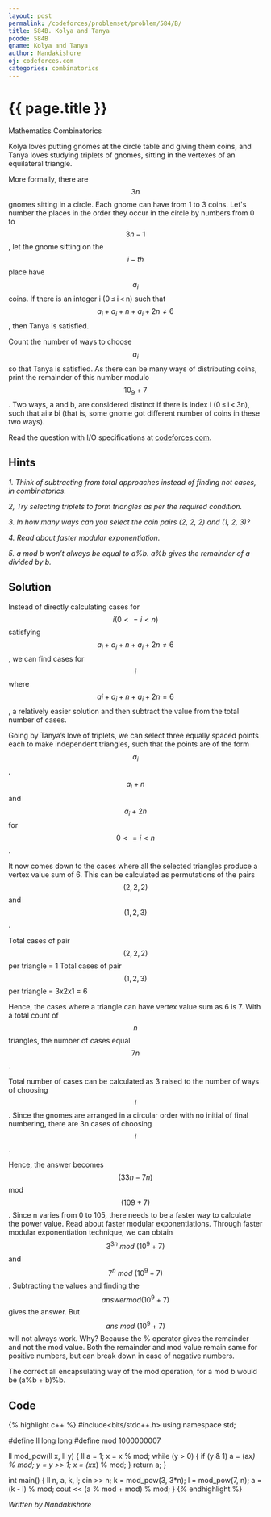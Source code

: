 ```yaml
---
layout: post
permalink: /codeforces/problemset/problem/584/B/
title: 584B. Kolya and Tanya
pcode: 584B
qname: Kolya and Tanya
author: Nandakishore
oj: codeforces.com
categories: combinatorics
---
```


{{ page.title }}
================

<span class="tag-boxed">Mathematics</span>
<span class="tag-boxed">Combinatorics</span>

Kolya loves putting gnomes at the circle table and giving them coins, and Tanya loves studying triplets of gnomes, sitting in the vertexes of an equilateral triangle.

More formally, there are $$3n$$ gnomes sitting in a circle. Each gnome can have from 1 to 3 coins. Let's number the places in the order they occur in the circle by numbers from 0 to $$3n - 1$$, let the gnome sitting on the $$i-th$$ place have $$a_{i}$$ coins. If there is an integer i (0 ≤ i < n) such that $$a_{i} + a_{i} + n + a_{i} + 2n ≠ 6$$, then Tanya is satisfied.

Count the number of ways to choose $$a_{i}$$ so that Tanya is satisfied. As there can be many ways of distributing coins, print the remainder of this number modulo $$10_{9} + 7$$. Two ways, a and b, are considered distinct if there is index i (0 ≤ i < 3n), such that ai ≠ bi (that is, some gnome got different number of coins in these two ways).

Read the question with I/O specifications at [codeforces.com](https://codeforces.com/problemset/problem/584/B/).

Hints
-----

*1. Think of subtracting from total approaches instead of finding not cases, in combinatorics.*

*2, Try selecting triplets to form triangles as per the required condition.*

*3. In how many ways can you select the coin pairs (2, 2, 2) and (1, 2, 3)?*

*4. Read about faster modular exponentiation.*

*5. a mod b won’t always be equal to a%b. a%b gives the remainder of a divided by b.*

Solution
--------

Instead of directly calculating cases for $$i (0 <= i < n)$$ satisfying $$a_{i} + a_{i} + n + a_{i} + 2n ≠ 6$$, we can find cases for $$i$$ where $$ai + a_{i} + n + a_{i} + 2n = 6$$, a relatively easier solution and then subtract the value from the total number of cases.

Going by Tanya’s love of triplets, we can select three equally spaced points each to make independent triangles, such that the points are of the form $$a_{i}$$, $$a_{i} + n$$ and $$a_{i} + 2n$$ for $$0 <= i < n$$.

It now comes down to the cases where all the selected triangles produce a vertex value sum of 6. This can be calculated as permutations of the pairs $$(2, 2, 2)$$ and $$(1, 2, 3)$$. 

Total cases of pair $$(2, 2, 2)$$ per triangle = 1
Total cases of pair $$(1, 2, 3)$$ per triangle = 3x2x1 = 6

Hence, the cases where a triangle can have vertex value sum as 6 is 7. With a total count of $$n$$ triangles, the number of cases equal $$7n$$. 

Total number of cases can be calculated as 3 raised to the number of ways of choosing $$i$$. Since the gnomes are arranged in a circular order with no initial of final numbering, there are 3n cases of choosing $$i$$.

Hence, the answer becomes $$(33n - 7n)$$ mod $$(109 + 7)$$. Since n varies from 0 to 105, there needs to be a faster way to calculate the power value. Read about faster modular exponentiations. Through faster modular exponentiation technique, we can obtain $$3^{3n}\ mod\ (10^{9} + 7)$$ and $$7^{n}\ mod\ (10^{9} + 7)$$. Subtracting the values and finding the $$answer mod (10^{9} + 7)$$ gives the answer. But $$ans\ mod\ (10^{9} + 7)$$ will not always work. Why? Because the % operator gives the remainder and not the mod value. Both the remainder and mod value remain same for positive numbers, but can break down in case of negative numbers.

The correct all encapsulating way of the mod operation, for a mod b would be (a%b + b)%b.

Code
----

{% highlight c++ %}
#include<bits/stdc++.h>
using namespace std;

#define ll long long
#define mod 1000000007

ll mod_pow(ll x, ll y) {
    ll a = 1;
    x = x % mod;
    while (y > 0) {
        if (y & 1) a = (a*x) % mod;
        y = y >> 1;
        x = (x*x) % mod;
    }
    return a;
}

int main() {
    ll  n, a, k, l;
    cin >> n;
    k = mod_pow(3, 3*n);
    l = mod_pow(7, n);
    a = (k - l) % mod;
    cout << (a % mod + mod) % mod;
}
{% endhighlight %}

*Written by Nandakishore*
